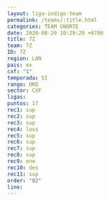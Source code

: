 ```yaml
---
layout: liga-indigo-team
permalink: /teams/:title.html
categories: TEAM GNORTE
date: 2020-08-29 10:29:20 +0700
title: 7Z
team: 7Z
ID: 7Z
region: LAN
pais: mx
cxf: "1"
temporada: SI
rango: ORO
sector: CXF
ligas: 
puntos: 17
rec1: sup
rec2: sup
rec3: sup
rec4: loss
rec5: sup
rec6: sup
rec7: sup
rec8: sup
rec9: one
rec10: des
rec11: sup
order: "02"
line:
---
```



